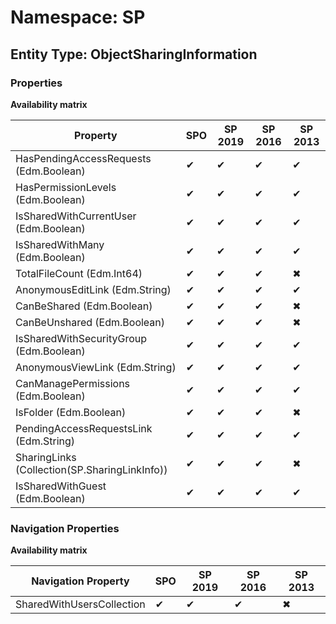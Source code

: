 # Namespace: SP
## Entity Type: ObjectSharingInformation

### Properties

**Availability matrix**

Property | SPO | SP 2019 | SP 2016 | SP 2013
----------|-----|---------|---------|--------
HasPendingAccessRequests (Edm.Boolean) | ✔ | ✔ | ✔ | ✔
HasPermissionLevels (Edm.Boolean) | ✔ | ✔ | ✔ | ✔
IsSharedWithCurrentUser (Edm.Boolean) | ✔ | ✔ | ✔ | ✔
IsSharedWithMany (Edm.Boolean) | ✔ | ✔ | ✔ | ✔
TotalFileCount (Edm.Int64) | ✔ | ✔ | ✔ | ✖
AnonymousEditLink (Edm.String) | ✔ | ✔ | ✔ | ✔
CanBeShared (Edm.Boolean) | ✔ | ✔ | ✔ | ✖
CanBeUnshared (Edm.Boolean) | ✔ | ✔ | ✔ | ✖
IsSharedWithSecurityGroup (Edm.Boolean) | ✔ | ✔ | ✔ | ✔
AnonymousViewLink (Edm.String) | ✔ | ✔ | ✔ | ✔
CanManagePermissions (Edm.Boolean) | ✔ | ✔ | ✔ | ✔
IsFolder (Edm.Boolean) | ✔ | ✔ | ✔ | ✖
PendingAccessRequestsLink (Edm.String) | ✔ | ✔ | ✔ | ✔
SharingLinks (Collection(SP.SharingLinkInfo)) | ✔ | ✔ | ✔ | ✖
IsSharedWithGuest (Edm.Boolean) | ✔ | ✔ | ✔ | ✔

### Navigation Properties

**Availability matrix**

Navigation Property | SPO | SP 2019 | SP 2016 | SP 2013
----------|-----|---------|---------|--------
SharedWithUsersCollection | ✔ | ✔ | ✔ | ✖
